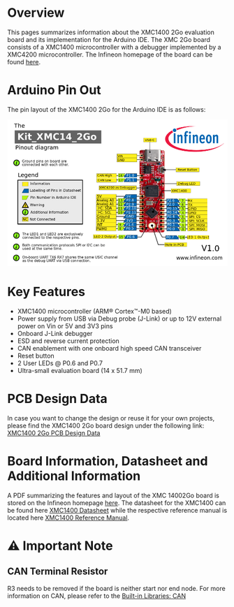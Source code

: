 # Overview
This pages summarizes information about the XMC1400 2Go evaluation board and its implementation for the Arduino IDE. The XMC 2Go board consists of a XMC1400 microcontroller with a debugger implemented by a XMC4200 microcontroller. The Infineon homepage of the board can be found [here]()<!--tbd-->.

# Arduino Pin Out
The pin layout of the XMC1400 2Go for the Arduino IDE is as follows:

![XMC1400 2Go Pin Out for Arduino](image/XMC1400_Kit2Go_Pinout.png)

# Key Features

 * XMC1400 microcontroller (ARM® Cortex™-M0 based)
 * Power supply from USB via Debug probe (J-Link) or up to 12V external power on Vin or 5V and 3V3 pins
 * Onboard J-Link debugger
 * ESD and reverse current protection
 * CAN enablement with one onboard high speed CAN transceiver
 * Reset button
 * 2 User LEDs @ P0.6 and P0.7
 * Ultra-small evaluation board (14 x 51.7 mm)

# PCB Design Data
In case you want to change the design or reuse it for your own projects, please find the XMC1400 2Go board design under the following link: [XMC1400 2Go PCB Design Data ](t) <!--tbd-->

# Board Information, Datasheet and Additional Information
A PDF summarizing the features and layout of the XMC 14002Go board is stored on the Infineon homepage [here]().<!--tbd-->
The datasheet for the XMC1400 can be found here [XMC1400 Datasheet](https://www.infineon.com/dgdl/Infineon-XMC1400-DataSheet-v01_04-EN.pdf?fileId=5546d46250cc1fdf015110a2596343b2) while the respective reference manual is located here [XMC1400 Reference Manual](https://www.infineon.com/dgdl/Infineon-XMC1400-AA_ReferenceManual-UM-v01_01-EN.pdf?fileId=5546d46250cc1fdf0150f6ebc29a7109).

# :warning: Important Note

## CAN Terminal Resistor
R3 needs to be removed if the board is neither start nor end node.
For more information on CAN, please refer to the [Built-in Libraries: CAN](Built-in-Libraries#can-library)